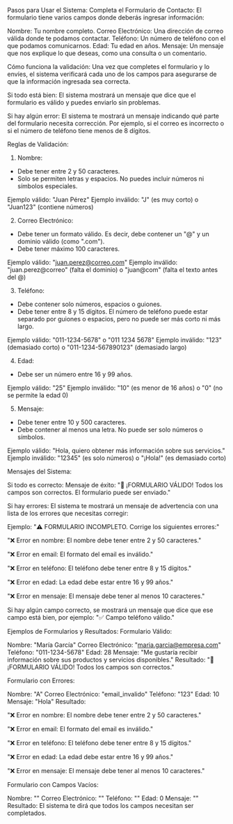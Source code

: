 Pasos para Usar el Sistema:
Completa el Formulario de Contacto:
El formulario tiene varios campos donde deberás ingresar información:

Nombre: Tu nombre completo.
Correo Electrónico: Una dirección de correo válida donde te podamos contactar.
Teléfono: Un número de teléfono con el que podamos comunicarnos.
Edad: Tu edad en años.
Mensaje: Un mensaje que nos explique lo que deseas, como una consulta o un comentario.

Cómo funciona la validación:
Una vez que completes el formulario y lo envíes, el sistema verificará cada uno de los campos para asegurarse de que la información ingresada sea correcta.

Si todo está bien: El sistema mostrará un mensaje que dice que el formulario es válido y puedes enviarlo sin problemas.

Si hay algún error: El sistema te mostrará un mensaje indicando qué parte del formulario necesita corrección. Por ejemplo, si el correo es incorrecto o si el número de teléfono tiene menos de 8 dígitos.

Reglas de Validación:

1. Nombre:
- Debe tener entre 2 y 50 caracteres.
- Solo se permiten letras y espacios. No puedes incluir números ni símbolos especiales.

Ejemplo válido: "Juan Pérez"
Ejemplo inválido: "J" (es muy corto) o "Juan123" (contiene números)

2. Correo Electrónico:
- Debe tener un formato válido. Es decir, debe contener un "@" y un dominio válido (como ".com").
- Debe tener máximo 100 caracteres.

Ejemplo válido: "juan.perez@correo.com"
Ejemplo inválido: "juan.perez@correo" (falta el dominio) o "juan@com" (falta el texto antes del @)

3. Teléfono:
- Debe contener solo números, espacios o guiones.
- Debe tener entre 8 y 15 dígitos. El número de teléfono puede estar separado por guiones o espacios, pero no puede ser más corto ni más largo.

Ejemplo válido: "011-1234-5678" o "011 1234 5678"
Ejemplo inválido: "123" (demasiado corto) o "011-1234-567890123" (demasiado largo)

4. Edad:
- Debe ser un número entre 16 y 99 años.

Ejemplo válido: "25"
Ejemplo inválido: "10" (es menor de 16 años) o "0" (no se permite la edad 0)

5. Mensaje:
- Debe tener entre 10 y 500 caracteres.
- Debe contener al menos una letra. No puede ser solo números o símbolos.

Ejemplo válido: "Hola, quiero obtener más información sobre sus servicios."
Ejemplo inválido: "12345" (es solo números) o "¡Hola!" (es demasiado corto)

Mensajes del Sistema:

Si todo es correcto:
Mensaje de éxito: "🎉 ¡FORMULARIO VÁLIDO! Todos los campos son correctos. El formulario puede ser enviado."

Si hay errores:
El sistema te mostrará un mensaje de advertencia con una lista de los errores que necesitas corregir:

Ejemplo: "⚠️ FORMULARIO INCOMPLETO. Corrige los siguientes errores:"

"❌ Error en nombre: El nombre debe tener entre 2 y 50 caracteres."

"❌ Error en email: El formato del email es inválido."

"❌ Error en teléfono: El teléfono debe tener entre 8 y 15 dígitos."

"❌ Error en edad: La edad debe estar entre 16 y 99 años."

"❌ Error en mensaje: El mensaje debe tener al menos 10 caracteres."

Si hay algún campo correcto, se mostrará un mensaje que dice que ese campo está bien, por ejemplo: "✅ Campo teléfono válido."

Ejemplos de Formularios y Resultados:
Formulario Válido:

Nombre: "María García"
Correo Electrónico: "maria.garcia@empresa.com"
Teléfono: "011-1234-5678"
Edad: 28
Mensaje: "Me gustaría recibir información sobre sus productos y servicios disponibles."
Resultado: "🎉 ¡FORMULARIO VÁLIDO! Todos los campos son correctos."

Formulario con Errores:

Nombre: "A"
Correo Electrónico: "email_invalido"
Teléfono: "123"
Edad: 10
Mensaje: "Hola"
Resultado:

"❌ Error en nombre: El nombre debe tener entre 2 y 50 caracteres."

"❌ Error en email: El formato del email es inválido."

"❌ Error en teléfono: El teléfono debe tener entre 8 y 15 dígitos."

"❌ Error en edad: La edad debe estar entre 16 y 99 años."

"❌ Error en mensaje: El mensaje debe tener al menos 10 caracteres."

Formulario con Campos Vacíos:

Nombre: ""
Correo Electrónico: ""
Teléfono: ""
Edad: 0
Mensaje: ""
Resultado: El sistema te dirá que todos los campos necesitan ser completados.
